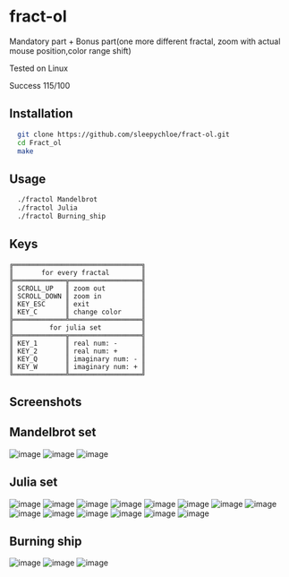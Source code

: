 # fract-ol

Mandatory part + Bonus part(one more different fractal,
zoom with actual mouse position,color range shift)

Tested on Linux

Success 115/100

## Installation

```bash
  git clone https://github.com/sleepychloe/fract-ol.git
  cd Fract_ol
  make
```

## Usage

```bash
  ./fractol Mandelbrot
  ./fractol Julia
  ./fractol Burning_ship
```

## Keys

```
╔════════════════════════════════╗
║       for every fractal        ║
╠═════════════╦══════════════════╣
║ SCROLL_UP   ║ zoom out         ║
║ SCROLL_DOWN ║ zoom in          ║
║ KEY_ESC     ║ exit             ║
║ KEY_C       ║ change color     ║
╠═════════════╩══════════════════╣
║         for julia set          ║
╠═════════════╦══════════════════╣
║ KEY_1       ║ real num: -      ║
║ KEY_2       ║ real num: +      ║
║ KEY_Q       ║ imaginary num: - ║
║ KEY_W       ║ imaginary num: + ║
╚═════════════╩══════════════════╝
```
## Screenshots
## Mandelbrot set
![image](https://user-images.githubusercontent.com/78352910/219778092-44a9892f-3d6e-4160-8365-fcb87b33ed4b.png)
![image](https://user-images.githubusercontent.com/78352910/219778255-1b5b0e43-f8a5-4fea-a400-63b282202dbb.png)
![image](https://user-images.githubusercontent.com/78352910/219778300-458f1ddb-7fb6-487f-84e4-7572c3e3e130.png)

## Julia set
![image](https://user-images.githubusercontent.com/78352910/219778380-beea6694-9601-437b-96ae-7abadab80849.png)
![image](https://user-images.githubusercontent.com/78352910/219778430-5e480cd8-07c8-402f-99a5-dfad144c9c4b.png)
![image](https://user-images.githubusercontent.com/78352910/219778472-87d5a847-f650-4ebd-a344-b43b31b0518e.png)
![image](https://user-images.githubusercontent.com/78352910/219778521-89dd14a1-60cd-48f0-aa36-d06ef97908d3.png)
![image](https://user-images.githubusercontent.com/78352910/219778909-c593e75c-897a-484b-9d2f-eca3b8e1cc0b.png)
![image](https://user-images.githubusercontent.com/78352910/219778957-435eeac7-9f1c-4a91-b723-1d73eb2277fc.png)
![image](https://user-images.githubusercontent.com/78352910/219779006-9ab3648d-a1ab-4c18-a1ea-7344bebdd159.png)
![image](https://user-images.githubusercontent.com/78352910/219779058-456fc5e3-2393-457a-9be7-8535f346e879.png)
![image](https://user-images.githubusercontent.com/78352910/219779098-42c0a50d-f43f-471f-acf0-b7945eb01b86.png)
![image](https://user-images.githubusercontent.com/78352910/219779152-2bc59329-79cc-4db3-a540-194e44ccd316.png)
![image](https://user-images.githubusercontent.com/78352910/219779212-78ce380a-354a-4ad9-b53f-bb09a7ab951d.png)
![image](https://user-images.githubusercontent.com/78352910/219779253-a3dae4d9-34c7-4428-8f3a-1e9aa52cb27a.png)
![image](https://user-images.githubusercontent.com/78352910/219779361-a5262918-96cc-47f1-b416-f06541aff3b7.png)
![image](https://user-images.githubusercontent.com/78352910/219779395-e7df6b85-e8f6-4c1a-9fce-65fcb40d053b.png)

## Burning ship
![image](https://user-images.githubusercontent.com/78352910/219779545-4fe65973-5ec9-448e-bb35-dfa0502af787.png)
![image](https://user-images.githubusercontent.com/78352910/219779595-6b01dc3a-b1d5-4107-b58c-f265978a7128.png)
![image](https://user-images.githubusercontent.com/78352910/219779654-15f9418b-7798-440d-9f64-44c80c178faf.png)
